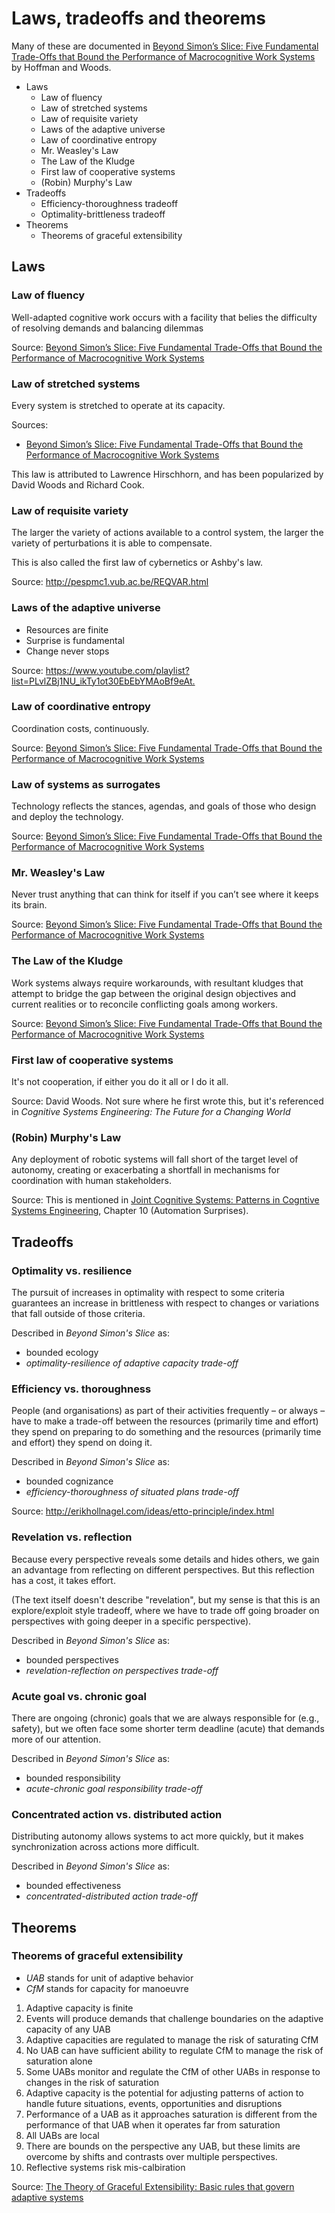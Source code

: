 # Laws, tradeoffs and theorems

Many of these are documented in [Beyond Simon’s Slice: Five Fundamental Trade-Offs that Bound the Performance of Macrocognitive Work Systems]
by Hoffman and Woods.

[Beyond Simon’s Slice: Five Fundamental Trade-Offs that Bound the Performance of Macrocognitive Work Systems]: https://www.researchgate.net/publication/220628177_Beyond_Simon%27s_Slice_Five_Fundamental_Trade-Offs_that_Bound_the_Performance_of_Macrocognitive_Work_Systems

* Laws
  - Law of fluency
  - Law of stretched systems
  - Law of requisite variety
  - Laws of the adaptive universe
  - Law of coordinative entropy
  - Mr. Weasley's Law
  - The Law of the Kludge
  - First law of cooperative systems
  - (Robin) Murphy's Law
* Tradeoffs
  - Efficiency-thoroughness tradeoff
  - Optimality-brittleness tradeoff
* Theorems
   - Theorems of graceful extensibility

## Laws

### Law of fluency

Well-adapted cognitive work occurs with a facility that belies the difficulty
of resolving demands and balancing dilemmas

Source: [Beyond Simon’s Slice: Five Fundamental Trade-Offs that Bound the Performance of Macrocognitive Work Systems]

### Law of stretched systems

Every system is stretched to operate at its capacity.

Sources:

* [Beyond Simon’s Slice: Five Fundamental Trade-Offs that Bound the Performance of Macrocognitive Work Systems]

This law is attributed to Lawrence Hirschhorn, and has been popularized by David Woods and Richard Cook.

### Law of requisite variety

The larger the variety of actions available to a control system, the larger the
variety of perturbations it is able to compensate.

This is also called the first law of cybernetics or Ashby's law.

Source: <http://pespmc1.vub.ac.be/REQVAR.html>

### Laws of the adaptive universe

* Resources are finite
* Surprise is fundamental
* Change never stops

Source: <https://www.youtube.com/playlist?list=PLvlZBj1NU_ikTy1ot30EbEbYMAoBf9eAt.>

### Law of coordinative entropy

Coordination costs, continuously.

Source: [Beyond Simon’s Slice: Five Fundamental Trade-Offs that Bound the Performance of Macrocognitive Work Systems]

### Law of systems as surrogates

Technology reflects the stances, agendas, and goals of those who design and deploy the technology.

Source: [Beyond Simon’s Slice: Five Fundamental Trade-Offs that Bound the Performance of Macrocognitive Work Systems]

### Mr. Weasley's Law

Never trust anything that can think for itself if you can’t see where it keeps its brain.

Source: [Beyond Simon’s Slice: Five Fundamental Trade-Offs that Bound the Performance of Macrocognitive Work Systems]

### The Law of the Kludge

Work systems always require workarounds, with resultant kludges that attempt
to bridge the gap between the original design objectives and current realities
or to reconcile conflicting goals among workers.

Source: [Beyond Simon’s Slice: Five Fundamental Trade-Offs that Bound the Performance of Macrocognitive Work Systems]

### First law of cooperative systems

It's not cooperation, if either you do it all or I do it all.

Source: David Woods. Not sure where he first wrote this, but it's referenced in *Cognitive Systems Engineering: The Future for a Changing World*

### (Robin) Murphy's Law

Any deployment of robotic systems will fall short of the target level of autonomy, creating or exacerbating a shortfall
in mechanisms for coordination with human stakeholders.

Source: This is mentioned in [Joint Cognitive Systems: Patterns in Cogntive Systems Engineering](https://www.amazon.com/Joint-Cognitive-Systems-Patterns-Engineering-ebook/dp/B00918NQOE/ref=sr_1_1?keywords=joint+cognitive+systems&qid=1557092907&s=gateway&sr=8-1), Chapter 10 (Automation Surprises).

## Tradeoffs

### Optimality vs. resilience

The pursuit of increases in optimality with respect to some criteria
guarantees an increase in brittleness with respect to changes or variations
that fall outside of those criteria.

Described in *Beyond Simon's Slice* as:
* bounded ecology
* *optimality-resilience of adaptive capacity trade-off*


### Efficiency vs. thoroughness

People (and organisations) as part of their activities frequently – or always –
have to make a trade-off between the resources (primarily time and effort) they
spend on preparing to do something and the resources (primarily time and
effort) they spend on doing it.


Described in *Beyond Simon's Slice* as:
* bounded cognizance
* *efficiency-thoroughness of situated plans trade-off*

Source: <http://erikhollnagel.com/ideas/etto-principle/index.html>

### Revelation vs. reflection

Because every perspective reveals some details and hides others, we
gain an advantage from reflecting on different perspectives. But this
reflection has a cost, it takes effort.

(The text itself doesn't describe "revelation", but my sense is that this is an explore/exploit
style tradeoff, where we have to trade off going broader on perspectives with going deeper in
a specific perspective).

Described in *Beyond Simon's Slice* as:
* bounded perspectives
* *revelation-reflection on perspectives trade-off*

### Acute goal vs. chronic goal

There are ongoing (chronic) goals that we are always responsible for (e.g., safety), but we often
face some shorter term deadline (acute) that demands more of our attention.

Described in *Beyond Simon's Slice* as:
* bounded responsibility
* *acute-chronic goal responsibility trade-off*


### Concentrated action vs. distributed action

Distributing autonomy allows systems to act more quickly, but it makes synchronization across
actions more difficult.

Described in *Beyond Simon's Slice* as:
* bounded effectiveness
* *concentrated-distributed action trade-off*



## Theorems

### Theorems of graceful extensibility

* *UAB* stands for unit of adaptive behavior
* *CfM* stands for capacity for manoeuvre

1. Adaptive capacity is finite
2. Events will produce demands that challenge boundaries on the adaptive
   capacity of any UAB
3. Adaptive capacities are regulated to manage the risk of saturating CfM
4. No UAB can have sufficient ability to regulate CfM to manage the risk of saturation alone
5. Some UABs monitor and regulate the CfM of other UABs in response to changes
   in the risk of saturation
6. Adaptive capacity is the potential for adjusting patterns of action to
   handle future situations, events, opportunities and disruptions
7. Performance of a UAB as it approaches saturation is different from the
   performance of that UAB when it operates far from saturation
8. All UABs are local
9. There are bounds on the perspective any UAB, but these limits are overcome
   by shifts and contrasts over multiple perspectives.
10. Reflective systems risk mis-calbiration

Source: [The Theory of Graceful Extensibility: Basic rules that govern adaptive systems](https://www.researchgate.net/publication/327427067_The_Theory_of_Graceful_Extensibility_Basic_rules_that_govern_adaptive_systems)
